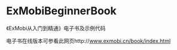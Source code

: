 ExMobiBeginnerBook
==================

《ExMobi从入门到精通》电子书及示例代码


电子书在线版本可参看此网页http://www.exmobi.cn/book/index.html

